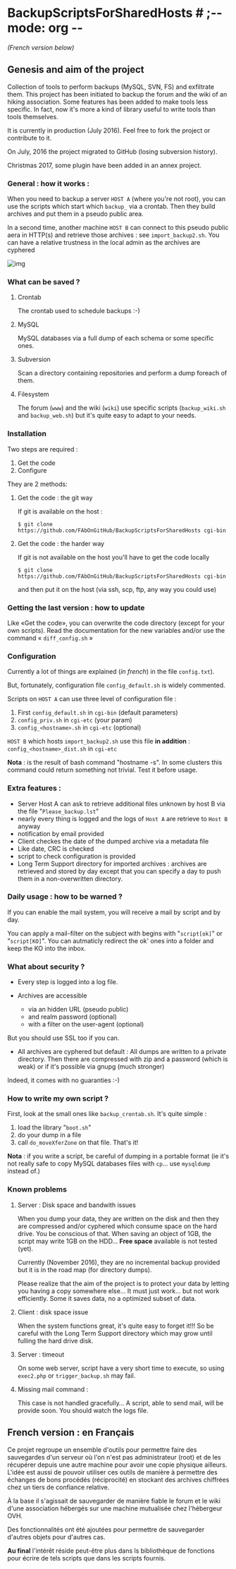 

# BackupScriptsForSharedHosts  # ;-**- mode: org -**-

*(French version below)*


## Genesis and aim of the project

Collection of tools to perform backups  (MySQL, SVN, FS) and exfiltrate them.
This project has been initiated to backup the forum and the wiki of an hiking
association. Some  features has been  added to  make tools less  specific. In
fact,  now it's  more a  kind of  library useful  to write  tools than  tools
themselves.

It is currently in  production (July 2016). Feel free to  fork the project or
contribute to it. 

On July, 2016 the project migrated to GitHub (losing subversion history).

Christmas 2017, some plugin have been added in an annex project.


### General : how it works :

When you need to  backup a server `HOST A` (where you're  not root), you can
use the scripts  which start which `backup_` via a  crontab. Then they build
archives and put them in a pseudo public area.

In a second time, another machine `HOST B` can connect to this pseudo public
aera in HTTP(s)  and retrieve those archives :  see `import_backup2.sh`. You
can have a relative trustness in the local admin as the archives are cyphered

![img](Docs/b4sh_schema.png)


### What can be saved ?

1.  Crontab

    The crontab used to schedule backups :-)

2.  MySQL

    MySQL databases via a full dump of each schema or  some specific ones.

3.  Subversion

    Scan  a directory  containing repositories  and perform  a dump  foreach of
    them. 

4.  Filesystem

    The   forum  (`www`)   and   the  wiki   (`wiki`)   use  specific   scripts
    (`backup_wiki.sh` and `backup_web.sh`) but it's quite easy to adapt to your
    needs.


### Installation

Two steps are required :

1.  Get the code
2.  Configure

They are 2 methods:

1.  Get the code : the git way

    If git is available on the host :
    
        $ git clone https://github.com/FAbOnGitHub/BackupScriptsForSharedHosts cgi-bin

2.  Get the code : the harder way

    If git is not  available on the host you'll have to get  the code locally 
    
        $ git clone https://github.com/FAbOnGitHub/BackupScriptsForSharedHosts cgi-bin
    
    and then put it on the host (via ssh, scp, ftp, any way you could use)


### Getting the last version : how to update

Like «Get the  code», you can overwrite the code  directory (except for your
own scripts). 
Read  the  documentation  for  the  new variables  and/or  use  the  command
« `diff_config.sh` » 


### Configuration

Currently  a  lot  of  things  are  explained  (*in  french*)  in  the  file
`config.txt`).

But, fortunately, configuration file `config_default.sh` is widely commented.

Scripts on `HOST A` can use three level of configuration file :

1.  First `config_default.sh` in `cgi-bin` (default parameters)
2.  `config_priv.sh` in `cgi-etc`  (your param)
3.  `config_<hostname>.sh` in `cgi-etc`  (optional)

`HOST B` which hosts `import_backup2.sh` use this file **in addition** :
`config_<hostname>_dist.sh` in `cgi-etc`

**Nota** :  <hostname> is the  result of bash  command "hostname -s".  In some
clusters this  command could  return something not  trivial. Test  it before
usage.


### Extra features :

-   Server Host A can  ask to retrieve additional files unknown  by host B via
    the file "`Please_backup.lst`"
-   nearly every thing  is logged and the  logs of `Host A` are  retrieve to 
    `Host B` anyway
-   notification by email provided
-   Client checkes the date of the dumped archive via a metadata file
-   Like date, CRC is checked
-   script to check configuration is provided
-   Long Term Support directory for imported archives : archives are retrieved
    and stored  by day except  that you can  specify a day  to push them  in a
    non-overwritten directory.


### Daily usage : how to be warned ?

If you can enable the mail system, you  will receive a mail by script and by
day. 

You can apply  a mail-filter on the subject with  begins with "`script[ok]`"
or "`script[KO]`".  You can autmaticly redirect  the ok' ones into  a folder
and keep the KO into the inbox.


### What about security ?

-   Every step is logged into a log file.

-   Archives  are accessible  
    -   via an  hidden  URL (pseudo  public)
    -   and  realm password (optional)
    -   with a filter on the user-agent (optional)

But you should use SSL too if you can.

-   All archives are cyphered but default : All dumps are written to a private
    directory. Then  there are compressed  with zip  and a password  (which is
    weak) or if it's possible via gnupg (much stronger)

Indeed, it comes with no guaranties :-)


### How to write my own script ?

First, look at the small ones like `backup_crontab.sh`. It's quite simple :

1.  load the library "`boot.sh`"
2.  do your dump in a file
3.  call `do_moveXferZone` on that file. That's it!

**Nota** : if you  write a script, be careful of dumping  in a portable format
(ie it's  not really  safe to  copy MySQL databases  files with  `cp`&#x2026; use
`mysqldump` instead of.)


### Known problems

1.  Server : Disk space and bandwith issues

    When you  dump your data, they  are written on  the disk and then  they are
    compressed and/or  cyphered which consume space  on the hard drive.  You be
    conscious of that. When  saving an object of 1GB, the  script may write 1GB
    on the HDD&#x2026;
    **Free space** available is not tested (yet).
    
    Currently (November 2016),  they are no incremental backup  provided but it
    is in the road map (for directory dumps).
    
    Please realize  that the  aim of  the project  is to  protect your  data by
    letting you  having a copy somewhere  else&#x2026; It must just  work&#x2026; but not
    work efficiently. Some it saves data, no a optimized subset of data.

2.  Client : disk space issue

    When the system functions great, it's quite easy to forget it!!!
    So be  careful with the  Long Term Support  directory which may  grow until
    fulling the hard drive disk.

3.  Server : timeout

    On some  web server,  script have a  very short time  to execute,  so using
    `exec2.php` or `trigger_backup.sh` may fail. 

4.  Missing mail command :

    This case is not handled gracefully&#x2026; A script, able to send mail, will be
    provide soon. You should watch the logs file.


## French version : en Français

Ce projet regroupe un ensemble  d'outils pour permettre faire des sauvegardes
d'un serveur  où l'on  n'est pas  administrateur (root)  et de  les récupérer
depuis une autre  machine pour avoir une copie physique  ailleurs. L'idée est
aussi de pouvoir  utiliser ces outils de manière à  permettre des échanges de
bons procédés (réciprocité) en stockant  des archives chiffrées chez un tiers
de confiance relative.

À la base il s'agissait de sauvegarder  de manière fiable le forum et le wiki
d'une association hébergés sur une machine mutualisée chez l'hébergeur OVH.

Des fonctionnalités ont  été ajoutées pour permettre  de sauvegarder d'autres
objets pour d'autres cas. 

**Au final** l'intérêt réside peut-être  plus dans ls bibliothèque de fonctions
pour écrire de tels scripts que dans les scripts fournis.

